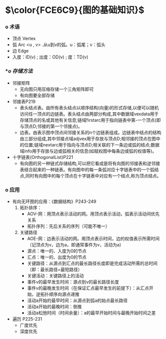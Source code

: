 # $\color{FCE6C9}{图的基础知识}$

### **o 术语**
- 顶点 Vertex
- 弧 Arc <u , v> .从u到v的弧。u：弧尾；v：弧头
- 边 Edge
- 入度：ID(v) ; 出度：OD(v) ; 度：TD(v)

### **o 存储方法*
- 邻接矩阵
  - 无向图只用压缩存储一个三角矩阵即可
  - 有向图要全部存储
- 邻接表P219
  - 表头结点表。由所有表头结点以顺序结构(向量)的形式存储,以便可以随机访问任一顶点的边链表。表头结点由两部分构成,其中数据域vexdata用于存储顶点的名或其他有关信息;链域firstarc用于指向链表中第-一个顶点(即与顶点D;邻接的第一个邻接点)。
  - 边表。由表示图中顶点间邻接关系的n个边链表组成。边链表中结点的结构由三部分组成,其中邻接点域adjvex用于存放与顶点D;相邻接的顶点在图中的位置;链域nextarc用于指向与顶点D;相关联的下一条边或弧的结点;数据域info用于存放与边或弧相关的信息(如赋权图中每条边或弧的权值等)。
- 十字链表(OrthogonalList)P221
  - 有向图的另一种链式存储结构,可以把它看成是将有向图的邻接表和逆邻接表结合起来的一种链表。有向图中的每一条弧对应十字链表中的一个弧结点,同时有向图中的每个顶点在十字链表中对应有一个结点,称为顶点结点。

### **o 应用**
-  有向无环图的应用：《数据结构》P243-249
   1. 拓扑排序：
        + AOV-网：用顶点表示活动的网。用顶点表示活动，弧表示活动间优先关系
        + 拓扑序列：先后关系的序列（可能不唯一）
   2. 关键路径
        + AOE-网：边表示活动的网。用顶点表示时间，边的权值表示所需时间（记顶点为v，边为a，即通常事件为v，活动为a）
        + 源点：唯一的、入度为0的节点
        + 汇点：唯一的、出度为0的节点
        + 关键路径：从源点到汇点的最长路径长度即是完成活动所需的总时间（即：最长路径=最短路径）
        + 关键活动：关键路径上的活动
        + 事件v的最早发生时间：源点到v的最长路径长度
        + 事件v的最晚发生时间（在保证汇点最早发生的前提下）：从汇点开始，逆拓扑顺序向源点递推      
        + 活动a开始的最早时间：从源点到弧a的始点最长路径
        + 活动a开始的最晚时间：倒推
        + 活动a松弛时间（时间余量）：a的最早开始时间与最晚开始时间之差
- 遍历 P225-231
  - 广度优先
  - 深度优先